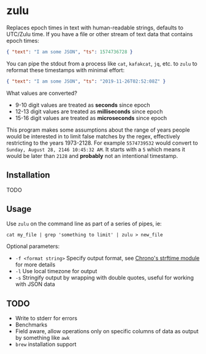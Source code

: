# zulu
Replaces epoch times in text with human-readable strings, defaults to UTC/Zulu time. If you have a file or other stream of text data that contains epoch times:
```json
{ "text": "I am some JSON", "ts": 1574736728 }
```
You can pipe the stdout from a process like `cat`, `kafakcat`, `jq`, etc. to `zulu` to reformat these timestamps with minimal effort:
```json
{ "text": "I am some JSON", "ts": "2019-11-26T02:52:08Z" }
```

What values are converted?
- 9-10 digit values are treated as **seconds** since epoch
- 12-13 digit values are treated as **milliseconds** since epoch
- 15-16 digit values are treated as **microseconds** since epoch

This program makes some assumptions about the range of years people would be interested in to limit false matches by the regex, effectively restricting to the years 1973-2128. For example `5574739532` would convert to `Sunday, August 28, 2146 10:45:32 AM`. It starts with a `5` which means it would be later than `2128` and **probably** not an intentional timestamp.

## Installation
TODO

## Usage
Use `zulu` on the command line as part of a series of pipes, ie:
```
cat my_file | grep 'something to limit' | zulu > new_file
```
Optional parameters:
- `-f <format string>` Specify output format, see [Chrono's strftime module](https://docs.rs/chrono/0.4.0/chrono/format/strftime/index.html#specifiers) for more details
- `-l` Use local timezone for output
- `-s` Stringify output by wrapping with double quotes, useful for working with JSON data

## TODO
- Write to stderr for errors
- Benchmarks
- Field aware, allow operations only on specific columns of data as output by something like `awk`
- `brew` installation support
